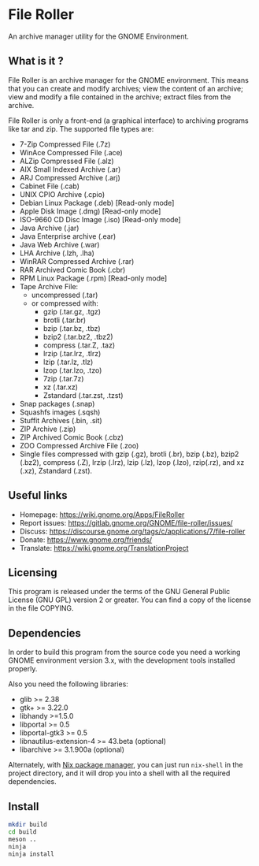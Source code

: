 # File Roller

An archive manager utility for the GNOME Environment.

## What is it ?

File Roller is an archive manager for the GNOME environment.  This means
that you can create and modify archives; view the content of an archive;
view and modify a file contained in the archive; extract files from the
archive.

File Roller is only a front-end (a graphical interface) to archiving programs
like tar and zip. The supported file types are:

* 7-Zip Compressed File (.7z)
* WinAce Compressed File (.ace)
* ALZip Compressed File (.alz)
* AIX Small Indexed Archive  (.ar)
* ARJ Compressed Archive (.arj)
* Cabinet File (.cab)
* UNIX CPIO Archive (.cpio)
* Debian Linux Package (.deb) [Read-only mode]
* Apple Disk Image (.dmg) [Read-only mode]
* ISO-9660 CD Disc Image (.iso) [Read-only mode]
* Java Archive (.jar)
* Java Enterprise archive (.ear)
* Java Web Archive (.war)
* LHA Archive (.lzh, .lha)
* WinRAR Compressed Archive (.rar)
* RAR Archived Comic Book (.cbr)
* RPM Linux Package (.rpm) [Read-only mode]
* Tape Archive File:
  * uncompressed (.tar)
  * or compressed with:
    * gzip (.tar.gz, .tgz)
    * brotli (.tar.br)
    * bzip (.tar.bz, .tbz)
    * bzip2 (.tar.bz2, .tbz2)
    * compress (.tar.Z, .taz)
    * lrzip (.tar.lrz, .tlrz)
    * lzip (.tar.lz, .tlz)
    * lzop (.tar.lzo, .tzo)
    * 7zip (.tar.7z)
    * xz (.tar.xz)
    * Zstandard (.tar.zst, .tzst)
* Snap packages (.snap)
* Squashfs images (.sqsh)
* Stuffit Archives (.bin, .sit)
* ZIP Archive (.zip)
* ZIP Archived Comic Book (.cbz)
* ZOO Compressed Archive File (.zoo)
* Single files compressed with gzip (.gz), brotli (.br), bzip (.bz),
  bzip2 (.bz2), compress (.Z), lrzip (.lrz), lzip (.lz), lzop (.lzo),
  rzip(.rz), and xz (.xz), Zstandard (.zst).

## Useful links

* Homepage: https://wiki.gnome.org/Apps/FileRoller
* Report issues: https://gitlab.gnome.org/GNOME/file-roller/issues/
* Discuss: https://discourse.gnome.org/tags/c/applications/7/file-roller
* Donate: https://www.gnome.org/friends/
* Translate: https://wiki.gnome.org/TranslationProject

## Licensing

This program is released under the terms of the GNU General Public
License (GNU GPL) version 2 or greater.
You can find a copy of the license in the file COPYING.

## Dependencies

In order to build this program from the source code you need a working
GNOME environment version 3.x, with the development tools installed
properly.

Also you need the following libraries:

* glib >= 2.38
* gtk+ >= 3.22.0
* libhandy >=1.5.0
* libportal >= 0.5
* libportal-gtk3 >= 0.5
* libnautilus-extension-4 >= 43.beta (optional)
* libarchive >= 3.1.900a (optional)

Alternately, with [Nix package manager](https://nixos.org/nix/), you can just run `nix-shell` in the project directory, and it will drop you into a shell with all the required dependencies.

## Install

```bash
mkdir build
cd build
meson ..
ninja
ninja install
```
